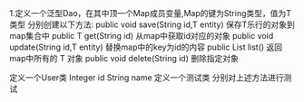 1.定义一个泛型Dao<T>，在其中顶一个Map成员变量,Map的键为String类型，值为T类型
分别创建以下方法:
public void save(String id,T entity) 保存T乐行的对象到map集合中
public T get(String id) 从map中获取id对应的对象
public  void update(String id,T entity) 替换map中的key为id的内容 
public List<T> list()  返回map中所有的 T 对象
public  void delete(String id) 删除指定对象


定义一个User类  Integer id   String name
定义一个测试类 分别对上述方法进行测试